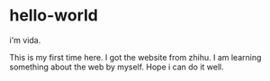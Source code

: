 # hello-world

i'm vida. 

This is my first time here. I got the website from zhihu. I am learning something about the web by myself. Hope i can do it well.
